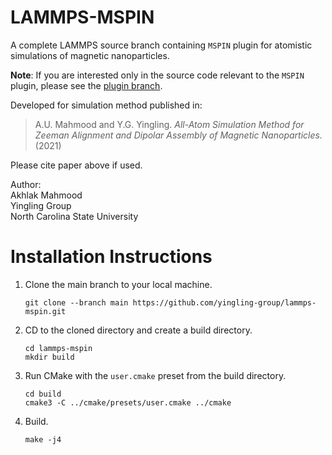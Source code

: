 # LAMMPS-MSPIN
A complete LAMMPS source branch containing `MSPIN` plugin for atomistic
simulations of magnetic nanoparticles.

**Note**: If you are interested only in the source code relevant to the `MSPIN`
plugin, please see the [plugin branch](/yingling-group/lammps-mspin/tree/plugin "plugin branch").

Developed for simulation method published in:
>A.U. Mahmood and Y.G. Yingling. *All-Atom Simulation Method for Zeeman Alignment
and Dipolar Assembly of Magnetic Nanoparticles.* (2021)

Please cite paper above if used.

Author:   
Akhlak Mahmood   
Yingling Group  
North Carolina State University

# Installation Instructions

1. Clone the main branch to your local machine.
    ```
    git clone --branch main https://github.com/yingling-group/lammps-mspin.git
    ```

2. CD to the cloned directory and create a build directory.
    ```
    cd lammps-mspin
    mkdir build
    ```
3. Run CMake with the `user.cmake` preset from the build directory.
    ```
    cd build
    cmake3 -C ../cmake/presets/user.cmake ../cmake
    ```

4. Build.
    ```
    make -j4
    ```
